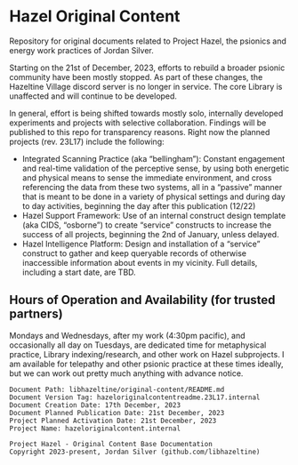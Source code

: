 # Hazel Original Content

Repository for original documents related to Project Hazel, the psionics and energy work practices of Jordan Silver.

Starting on the 21st of December, 2023, efforts to rebuild a broader psionic community have been mostly stopped. As part of these changes, the Hazeltine Village discord server is no longer in service. The core Library is unaffected and will continue to be developed.

In general, effort is being shifted towards mostly solo, internally developed experiments and projects with selective collaboration. Findings will be published to this repo for transparency reasons. Right now the planned projects (rev. 23L17) include the following:

* Integrated Scanning Practice (aka “bellingham”): Constant engagement and real-time validation of the perceptive sense, by using both energetic and physical means to sense the immediate environment, and cross referencing the data from these two systems, all in a “passive” manner that is meant to be done in a variety of physical settings and during day to day activities, beginning the day after this publication (12/22)
* Hazel Support Framework: Use of an internal construct design template (aka CIDS, “osborne”) to create “service” constructs to increase the success of all projects, beginning the 2nd of January, unless delayed.
* Hazel Intelligence Platform: Design and installation of a “service” construct to gather and keep queryable records of otherwise inaccessible information about events in my vicinity. Full details, including a start date, are TBD.

## Hours of Operation and Availability (for trusted partners)
Mondays and Wednesdays, after my work (4:30pm pacific), and occasionally all day on Tuesdays, are dedicated time for metaphysical practice, Library indexing/research, and other work on Hazel subprojects. I am available for telepathy and other psionic practice at these times ideally, but we can work out pretty much anything with advance notice.

```
Document Path: libhazeltine/original-content/README.md
Document Version Tag: hazeloriginalcontentreadme.23L17.internal
Document Creation Date: 17th December, 2023
Document Planned Publication Date: 21st December, 2023
Project Planned Activation Date: 21st December, 2023
Project Name: hazeloriginalcontent.internal
```

```
Project Hazel - Original Content Base Documentation
Copyright 2023-present, Jordan Silver (github.com/libhazeltine)
```